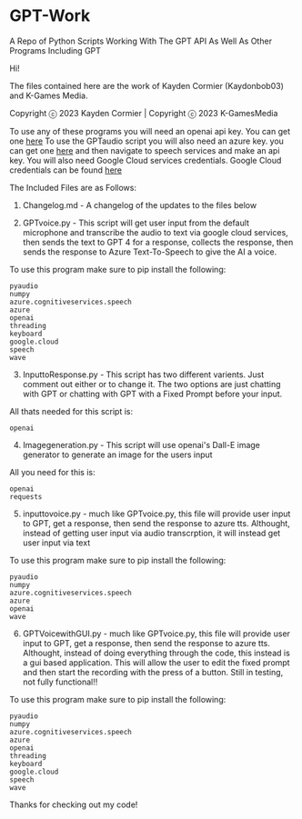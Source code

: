 # GPT-Work

A Repo of Python Scripts Working With The GPT API As Well As Other Programs Including GPT

Hi!

The files contained here are the work of Kayden Cormier (Kaydonbob03) and K-Games Media.

Copyright ⓒ 2023 Kayden Cormier | Copyright ⓒ 2023 K-GamesMedia

To use any of these programs you will need an openai api key. You can get one [here](https://platform.openai.com/account/api-keys)
To use the GPTaudio script you will also need an azure key. you can get one [here](https://portal.azure.com/#home) and then navigate to speech services and make an api key. You will also need Google Cloud services credentials. Google Cloud credentials can be found [here](https://console.cloud.google.com/apis/credentials)

The Included Files are as Follows:

1. Changelog.md - A changelog of the updates to the files below

2. GPTvoice.py - This script will get user input from the default microphone and transcribe the audio to text via google cloud services, then sends the text to GPT 4 for a response, collects the response, then sends the response to Azure Text-To-Speech to give the AI a voice.

To use this program make sure to pip install the following:

```vbnet
pyaudio
numpy
azure.cognitiveservices.speech
azure
openai
threading
keyboard
google.cloud
speech
wave
```

3. InputtoResponse.py - This script has two different varients. Just comment out either or to change it. The two options are just chatting with GPT or chatting with GPT with a Fixed Prompt before your input.

All thats needed for this script is:

```VBNET
openai
```

4. Imagegeneration.py - This script will use openai's Dall-E image generator to generate an image for the users input

All you need for this is:

```vbnet
openai
requests
```

5. inputtovoice.py - much like GPTvoice.py, this file will provide user input to GPT, get a response, then send the response to azure tts. Althought, instead of getting user input via audio transcrption, it will instead get user input via text

To use this program make sure to pip install the following:

```VBNET
pyaudio
numpy
azure.cognitiveservices.speech
azure
openai
wave
```

6. GPTVoicewithGUI.py - much like GPTvoice.py, this file will provide user input to GPT, get a response, then send the response to azure tts. Althought, instead of doing everything through the code, this instead is a gui based application. This will allow the user to edit the fixed prompt and then start the recording with the press of a button. Still in testing, not fully functional!!

To use this program make sure to pip install the following:

```VBNET
pyaudio
numpy
azure.cognitiveservices.speech
azure
openai
threading
keyboard
google.cloud
speech
wave
```

Thanks for checking out my code!
